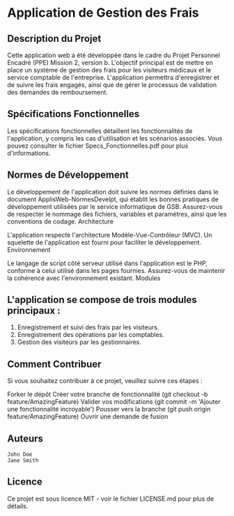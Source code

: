 # Application de Gestion des Frais
## Description du Projet

Cette application web a été développée dans le cadre du Projet Personnel Encadré (PPE) Mission 2, version b. L'objectif principal est de mettre en place un système de gestion des frais pour les visiteurs médicaux et le service comptable de l'entreprise. L'application permettra d'enregistrer et de suivre les frais engagés, ainsi que de gérer le processus de validation des demandes de remboursement.

## Spécifications Fonctionnelles

Les spécifications fonctionnelles détaillent les fonctionnalités de l'application, y compris les cas d'utilisation et les scénarios associés. Vous pouvez consulter le fichier Specs_Fonctionnelles.pdf pour plus d'informations.

## Normes de Développement

Le développement de l'application doit suivre les normes définies dans le document ApplisWeb-NormesDevelpt, qui établit les bonnes pratiques de développement utilisées par le service informatique de GSB. Assurez-vous de respecter le nommage des fichiers, variables et paramètres, ainsi que les conventions de codage.
Architecture

L'application respecte l'architecture Modèle-Vue-Contrôleur (MVC). Un squelette de l'application est fourni pour faciliter le développement.
Environnement

Le langage de script côté serveur utilisé dans l'application est le PHP, conforme à celui utilisé dans les pages fournies. Assurez-vous de maintenir la cohérence avec l'environnement existant.
Modules

## L'application se compose de trois modules principaux :

1. Enregistrement et suivi des frais par les visiteurs.
2.  Enregistrement des opérations par les comptables.
3.  Gestion des visiteurs par les gestionnaires.

## Comment Contribuer

Si vous souhaitez contribuer à ce projet, veuillez suivre ces étapes :

Forker le dépôt
Créer votre branche de fonctionnalité (git checkout -b feature/AmazingFeature)
Valider vos modifications (git commit -m 'Ajouter une fonctionnalité incroyable')
Pousser vers la branche (git push origin feature/AmazingFeature)
Ouvrir une demande de fusion

## Auteurs

    John Doe
    Jane Smith

## Licence

Ce projet est sous licence MIT - voir le fichier LICENSE.md pour plus de détails.
